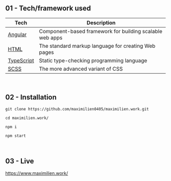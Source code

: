 ## 01 - Tech/framework used

| Tech                                                      | Description                                                         |
| --------------------------------------------------------- | ------------------------------------------------------------------- |
| [Angular](https://angular.io/)                            | Component-based framework for building scalable web apps            |
| [HTML](https://developer.mozilla.org/fr/docs/Web/HTML)    | The standard markup language for creating Web pages                 |
| [TypeScript](https://www.typescriptlang.org/)             | Static type-checking programming language                           |
| [SCSS](https://sass-lang.com)                             | The more advanced variant of CSS                                    |

<br>

## 02 - Installation

```
git clone https://github.com/maximilien0405/maximilien.work.git

cd maximilien.work/

npm i

npm start
```

<br>

## 03 - Live

https://www.maximilien.work/
